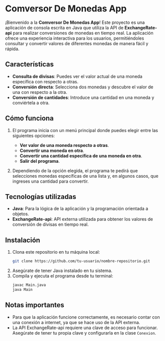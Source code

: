 # Comversor De Monedas App

¡Bienvenido a la **Comversor De Monedas App**! Este proyecto es una aplicación de consola escrita en Java que utiliza la API de **ExchangeRate-api** para realizar conversiones de monedas en tiempo real. La aplicación ofrece una experiencia interactiva para los usuarios, permitiéndoles consultar y convertir valores de diferentes monedas de manera fácil y rápida.

## Características

- **Consulta de divisas**: Puedes ver el valor actual de una moneda específica con respecto a otras.
- **Conversión directa**: Selecciona dos monedas y descubre el valor de una con respecto a la otra.
- **Conversión de cantidades**: Introduce una cantidad en una moneda y conviértela a otra.

## Cómo funciona

1. El programa inicia con un menú principal donde puedes elegir entre las siguientes opciones:
   - **Ver valor de una moneda respecto a otras**.
   - **Convertir una moneda en otra**.
   - **Convertir una cantidad específica de una moneda en otra**.
   - **Salir del programa**.

2. Dependiendo de la opción elegida, el programa te pedirá que selecciones monedas específicas de una lista y, en algunos casos, que ingreses una cantidad para convertir.

## Tecnologías utilizadas

- **Java**: Para la lógica de la aplicación y la programación orientada a objetos.
- **ExchangeRate-api**: API externa utilizada para obtener los valores de conversión de divisas en tiempo real.

## Instalación

1. Clona este repositorio en tu máquina local:
   ```bash
   git clone https://github.com/tu-usuario/nombre-repositorio.git
   ```
2. Asegúrate de tener Java instalado en tu sistema.
3. Compila y ejecuta el programa desde tu terminal:
   ```bash
   javac Main.java
   java Main
   ```

## Notas importantes

- Para que la aplicación funcione correctamente, es necesario contar con una conexión a internet, ya que se hace uso de la API externa.
- La API ExchangeRate-api requiere una clave de acceso para funcionar. Asegúrate de tener tu propia clave y configurarla en la clase `Conexion`.

